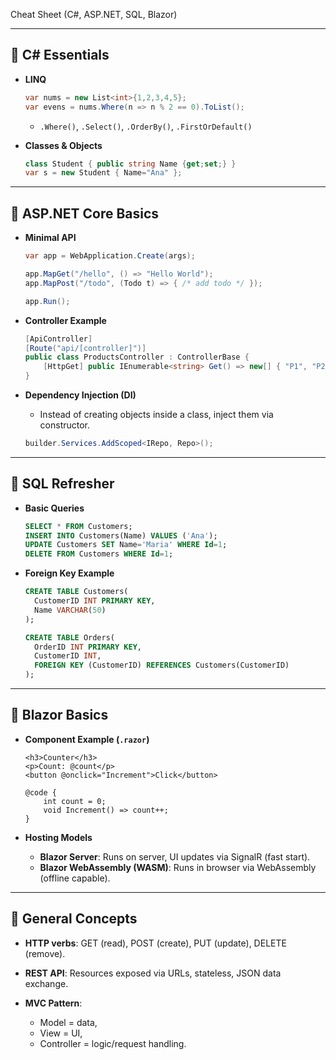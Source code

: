 Cheat Sheet (C#, ASP.NET, SQL, Blazor)

---

## 🔹 C# Essentials

* **LINQ**

  ```csharp
  var nums = new List<int>{1,2,3,4,5};
  var evens = nums.Where(n => n % 2 == 0).ToList();
  ```

  * `.Where()`, `.Select()`, `.OrderBy()`, `.FirstOrDefault()`

* **Classes & Objects**

  ```csharp
  class Student { public string Name {get;set;} }
  var s = new Student { Name="Ana" };
  ```

---

## 🔹 ASP.NET Core Basics

* **Minimal API**

  ```csharp
  var app = WebApplication.Create(args);

  app.MapGet("/hello", () => "Hello World");
  app.MapPost("/todo", (Todo t) => { /* add todo */ });

  app.Run();
  ```

* **Controller Example**

  ```csharp
  [ApiController]
  [Route("api/[controller]")]
  public class ProductsController : ControllerBase {
      [HttpGet] public IEnumerable<string> Get() => new[] { "P1", "P2" };
  }
  ```

* **Dependency Injection (DI)**

  * Instead of creating objects inside a class, inject them via constructor.

  ```csharp
  builder.Services.AddScoped<IRepo, Repo>();
  ```

---

## 🔹 SQL Refresher

* **Basic Queries**

  ```sql
  SELECT * FROM Customers;
  INSERT INTO Customers(Name) VALUES ('Ana');
  UPDATE Customers SET Name='Maria' WHERE Id=1;
  DELETE FROM Customers WHERE Id=1;
  ```

* **Foreign Key Example**

  ```sql
  CREATE TABLE Customers(
    CustomerID INT PRIMARY KEY,
    Name VARCHAR(50)
  );

  CREATE TABLE Orders(
    OrderID INT PRIMARY KEY,
    CustomerID INT,
    FOREIGN KEY (CustomerID) REFERENCES Customers(CustomerID)
  );
  ```

---

## 🔹 Blazor Basics

* **Component Example (`.razor`)**

  ```razor
  <h3>Counter</h3>
  <p>Count: @count</p>
  <button @onclick="Increment">Click</button>

  @code {
      int count = 0;
      void Increment() => count++;
  }
  ```

* **Hosting Models**

  * **Blazor Server**: Runs on server, UI updates via SignalR (fast start).
  * **Blazor WebAssembly (WASM)**: Runs in browser via WebAssembly (offline capable).

---

## 🔹 General Concepts

* **HTTP verbs**: GET (read), POST (create), PUT (update), DELETE (remove).
* **REST API**: Resources exposed via URLs, stateless, JSON data exchange.
* **MVC Pattern**:

  * Model = data,
  * View = UI,
  * Controller = logic/request handling.
